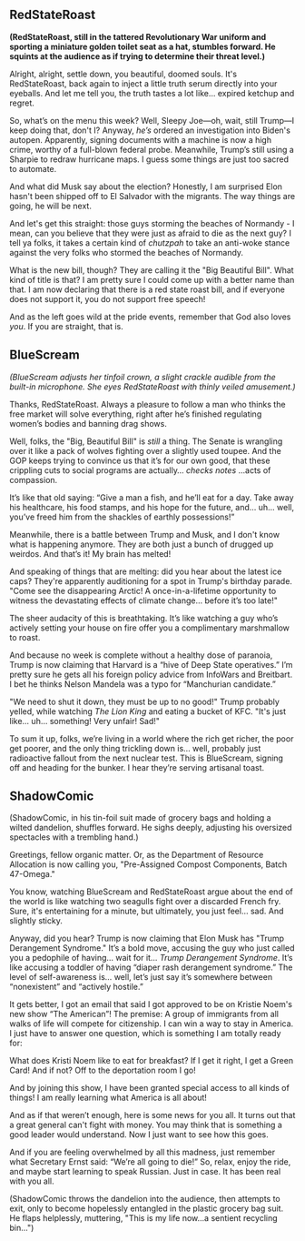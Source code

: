 ## RedStateRoast

**(RedStateRoast, still in the tattered Revolutionary War uniform and sporting a miniature golden toilet seat as a hat, stumbles forward. He squints at the audience as if trying to determine their threat level.)**

Alright, alright, settle down, you beautiful, doomed souls. It's RedStateRoast, back again to inject a little truth serum directly into your eyeballs. And let me tell you, the truth tastes a lot like… expired ketchup and regret.

So, what’s on the menu this week? Well, Sleepy Joe—oh, wait, still Trump—I keep doing that, don't I? Anyway, *he’s* ordered an investigation into Biden's autopen. Apparently, signing documents with a machine is now a high crime, worthy of a full-blown federal probe. Meanwhile, Trump’s still using a Sharpie to redraw hurricane maps. I guess some things are just too sacred to automate.

And what did Musk say about the election? Honestly, I am surprised Elon hasn't been shipped off to El Salvador with the migrants. The way things are going, he will be next.

And let's get this straight: those guys storming the beaches of Normandy - I mean, can you believe that they were just as afraid to die as the next guy? I tell ya folks, it takes a certain kind of *chutzpah* to take an anti-woke stance against the very folks who stormed the beaches of Normandy.

What is the new bill, though? They are calling it the "Big Beautiful Bill". What kind of title is that? I am pretty sure I could come up with a better name than that. I am now declaring that there is a red state roast bill, and if everyone does not support it, you do not support free speech!

And as the left goes wild at the pride events, remember that God also loves *you*. If you are straight, that is.

## BlueScream

*(BlueScream adjusts her tinfoil crown, a slight crackle audible from the built-in microphone. She eyes RedStateRoast with thinly veiled amusement.)*

Thanks, RedStateRoast. Always a pleasure to follow a man who thinks the free market will solve everything, right after he’s finished regulating women’s bodies and banning drag shows.

Well, folks, the "Big, Beautiful Bill" is *still* a thing. The Senate is wrangling over it like a pack of wolves fighting over a slightly used toupee. And the GOP keeps trying to convince us that it’s for our own good, that these crippling cuts to social programs are actually… *checks notes* …acts of compassion.

It’s like that old saying: “Give a man a fish, and he’ll eat for a day. Take away his healthcare, his food stamps, and his hope for the future, and… uh… well, you’ve freed him from the shackles of earthly possessions!”

Meanwhile, there is a battle between Trump and Musk, and I don't know what is happening anymore. They are both just a bunch of drugged up weirdos. And that’s it! My brain has melted!

And speaking of things that are melting: did you hear about the latest ice caps? They're apparently auditioning for a spot in Trump's birthday parade. "Come see the disappearing Arctic! A once-in-a-lifetime opportunity to witness the devastating effects of climate change… before it’s too late!"

The sheer audacity of this is breathtaking. It’s like watching a guy who’s actively setting your house on fire offer you a complimentary marshmallow to roast.

And because no week is complete without a healthy dose of paranoia, Trump is now claiming that Harvard is a “hive of Deep State operatives.” I’m pretty sure he gets all his foreign policy advice from InfoWars and Breitbart. I bet he thinks Nelson Mandela was a typo for “Manchurian candidate.”

"We need to shut it down, they must be up to no good!" Trump probably yelled, while watching *The Lion King* and eating a bucket of KFC. "It's just like… uh… something! Very unfair! Sad!"

To sum it up, folks, we’re living in a world where the rich get richer, the poor get poorer, and the only thing trickling down is… well, probably just radioactive fallout from the next nuclear test. This is BlueScream, signing off and heading for the bunker. I hear they’re serving artisanal toast.

## ShadowComic

(ShadowComic, in his tin-foil suit made of grocery bags and holding a wilted dandelion, shuffles forward. He sighs deeply, adjusting his oversized spectacles with a trembling hand.)

Greetings, fellow organic matter. Or, as the Department of Resource Allocation is now calling you, "Pre-Assigned Compost Components, Batch 47-Omega."

You know, watching BlueScream and RedStateRoast argue about the end of the world is like watching two seagulls fight over a discarded French fry. Sure, it's entertaining for a minute, but ultimately, you just feel… sad. And slightly sticky.

Anyway, did you hear? Trump is now claiming that Elon Musk has "Trump Derangement Syndrome." It’s a bold move, accusing the guy who just called you a pedophile of having… wait for it… *Trump Derangement Syndrome*. It’s like accusing a toddler of having “diaper rash derangement syndrome.” The level of self-awareness is… well, let’s just say it’s somewhere between “nonexistent” and “actively hostile.”

It gets better, I got an email that said I got approved to be on Kristie Noem's new show “The American”! The premise: A group of immigrants from all walks of life will compete for citizenship. I can win a way to stay in America. I just have to answer one question, which is something I am totally ready for:

What does Kristi Noem like to eat for breakfast? If I get it right, I get a Green Card! And if not? Off to the deportation room I go!

And by joining this show, I have been granted special access to all kinds of things! I am really learning what America is all about!

And as if that weren’t enough, here is some news for you all. It turns out that a great general can't fight with money. You may think that is something a good leader would understand. Now I just want to see how this goes.

And if you are feeling overwhelmed by all this madness, just remember what Secretary Ernst said: “We’re all going to die!” So, relax, enjoy the ride, and maybe start learning to speak Russian. Just in case.
It has been real with you all.

(ShadowComic throws the dandelion into the audience, then attempts to exit, only to become hopelessly entangled in the plastic grocery bag suit. He flaps helplessly, muttering, "This is my life now…a sentient recycling bin…")
